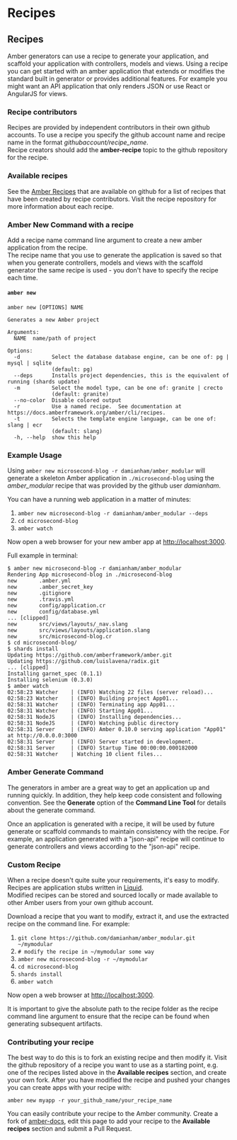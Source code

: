 # Recipes

## Recipes

Amber generators can use a recipe to generate your application, and scaffold your application with controllers, models and views. Using a recipe you can get started with an amber application that extends or modifies the standard built in generator or provides additional features. For example you might want an API application that only renders JSON or use React or AngularJS for views.

### Recipe contributors

Recipes are provided by independent contributors in their own github accounts.  To use a recipe you specify the github account name and recipe name in the format _githubaccount/recipe_name_.  
Recipe creators should add the **amber-recipe** topic to the github repository for the recipe.

### Available recipes

See the [Amber Recipes](https://github.com/topics/amber-recipe) that are available on github for a list
of recipes that have been created by recipe contributors. Visit the recipe repository for more information about each recipe.

### Amber New Command with a recipe

Add a recipe name command line argument to create a new amber application from the recipe.  
The recipe name that you use to generate the application is saved so that when you generate controllers, models and views with the scaffold generator the same recipe is used - you don't have to specify the recipe each time.

#### `amber new`

```text
amber new [OPTIONS] NAME

Generates a new Amber project

Arguments:
  NAME  name/path of project

Options:
  -d          Select the database database engine, can be one of: pg | mysql | sqlite
              (default: pg)
  --deps      Installs project dependencies, this is the equivalent of running (shards update)
  -m          Select the model type, can be one of: granite | crecto
              (default: granite)
  --no-color  Disable colored output
  -r          Use a named recipe.  See documentation at  https://docs.amberframework.org/amber/cli/recipes.
  -t          Selects the template engine language, can be one of: slang | ecr
              (default: slang)
  -h, --help  show this help
```

### Example Usage

Using `amber new microsecond-blog -r damianham/amber_modular` will generate a skeleton Amber application in `./microsecond-blog` using the _amber_modular_ recipe that was provided by the github user _damianham_.

You can have a running web application in a matter of minutes:

1. `amber new microsecond-blog -r damianham/amber_modular --deps`
2. `cd microsecond-blog`
3. `amber watch`

Now open a web browser for your new amber app at [http://localhost:3000](http://localhost:3000).

Full example in terminal:

```text
$ amber new microsecond-blog -r damianham/amber_modular
Rendering App microsecond-blog in ./microsecond-blog
new       .amber.yml
new       .amber_secret_key
new       .gitignore
new       .travis.yml
new       config/application.cr
new       config/database.yml
... [clipped]
new       src/views/layouts/_nav.slang
new       src/views/layouts/application.slang
new       src/microsecond-blog.cr
$ cd microsecond-blog/
$ shards install
Updating https://github.com/amberframework/amber.git
Updating https://github.com/luislavena/radix.git
... [clipped]
Installing garnet_spec (0.1.1)
Installing selenium (0.3.0)
$ amber watch
02:58:23 Watcher    | (INFO) Watching 22 files (server reload)...
02:58:23 Watcher    | (INFO) Building project App01...
02:58:31 Watcher    | (INFO) Terminating app App01...
02:58:31 Watcher    | (INFO) Starting App01...
02:58:31 NodeJS     | (INFO) Installing dependencies...
02:58:31 NodeJS     | (INFO) Watching public directory
02:58:31 Server     | (INFO) Amber 0.10.0 serving application "App01" at http://0.0.0.0:3000
02:58:31 Server     | (INFO) Server started in development.
02:58:31 Server     | (INFO) Startup Time 00:00:00.000182000
02:58:31 Watcher    | Watching 10 client files...
```

### Amber Generate Command

The generators in amber are a great way to get an application up and running quickly. In addition, they help keep code consistent and following convention. See the **Generate** option of the **Command Line Tool** for details about the generate command.

Once an application is generated with a recipe, it will be used by future generate or scaffold commands to maintain consistency with the recipe. For example, an application generated with a "json-api" recipe will continue to generate controllers and views according to the "json-api" recipe.

### Custom Recipe

When a recipe doesn't quite suite your requirements, it's easy to modify. Recipes are application stubs written in [Liquid](https://github.com/TechMagister/liquid.cr).  
Modified recipes can be stored and sourced locally or made available to other Amber users from your own github account.

Download a recipe that you want to modify, extract it, and use the extracted recipe on the command line. For example:

1. `git clone https://github.com/damianham/amber_modular.git ~/mymodular`
2. `# modify the recipe in ~/mymodular some way`
3. `amber new microsecond-blog -r ~/mymodular`
4. `cd microsecond-blog`
5. `shards install`
6. `amber watch`

Now open a web browser at [http://localhost:3000](http://localhost:3000).

It is important to give the absolute path to the recipe folder as the recipe command line argument to ensure that the recipe can be found when generating subsequent artifacts.

### Contributing your recipe

The best way to do this is to fork an existing recipe and then modify it.  Visit the github repository of a recipe you want to use as a starting point, e.g. one of the recipes listed above in the **Available recipes** section, and create your own fork.  After you have modified the recipe and pushed your changes you can create apps with your recipe with:

```
amber new myapp -r your_github_name/your_recipe_name
```

You can easily contribute your recipe to the Amber community. Create a fork of [amber-docs](https://github.com/amberframework/docs), edit this page to add your recipe to the **Available recipes** section and submit a Pull Request.

